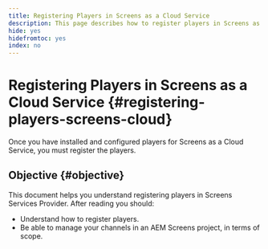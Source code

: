 ```yaml
---
title: Registering Players in Screens as a Cloud Service
description: This page describes how to register players in Screens as a Cloud Service.
hide: yes
hidefromtoc: yes
index: no
---
```


# Registering Players in Screens as a Cloud Service {#registering-players-screens-cloud}

Once you have installed and configured players for Screens as a Cloud Service, you must register the players.

## Objective {#objective}

This document helps you understand registering players in Screens Services Provider. After reading you should:

* Understand how to register players.
* Be able to manage your channels in an AEM Screens project, in terms of scope.